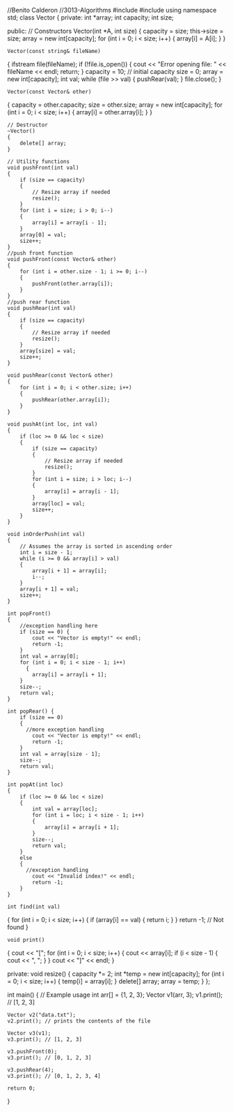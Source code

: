 //Benito Calderon
//3013-Algorithms
#include <iostream>
#include <fstream>
using namespace std;
class Vector
{
private:
    int *array;
    int capacity;
    int size;

public:
    // Constructors
    Vector(int *A, int size)
{
        capacity = size;
        this->size = size;
        array = new int[capacity];
        for (int i = 0; i < size; i++)
        {
            array[i] = A[i];
        }
}

    Vector(const string& fileName) 
{
        ifstream file(fileName);
        if (!file.is_open()) 
        {
            cout << "Error opening file: " << fileName << endl;
            return;
        }
        capacity = 10; // initial capacity
        size = 0;
        array = new int[capacity];
        int val;
        while (file >> val) 
        {
            pushRear(val);
        }
        file.close();
    }

    Vector(const Vector& other) 
{
        capacity = other.capacity;
        size = other.size;
        array = new int[capacity];
        for (int i = 0; i < size; i++)
        {
            array[i] = other.array[i];
        }
    }

    // Destructor
    ~Vector()
    {
        delete[] array;
    }

    // Utility functions
    void pushFront(int val)
    {
        if (size == capacity)
        {
            // Resize array if needed
            resize();
        }
        for (int i = size; i > 0; i--)
        {
            array[i] = array[i - 1];
        }
        array[0] = val;
        size++;
    }
    //push front function
    void pushFront(const Vector& other) 
    {
        for (int i = other.size - 1; i >= 0; i--)
        {
            pushFront(other.array[i]);
        }
    }
    //push rear function
    void pushRear(int val) 
    {
        if (size == capacity)
        {
            // Resize array if needed
            resize();
        }
        array[size] = val;
        size++;
    }

    void pushRear(const Vector& other) 
    {
        for (int i = 0; i < other.size; i++)
        {
            pushRear(other.array[i]);
        }
    }

    void pushAt(int loc, int val) 
    {
        if (loc >= 0 && loc < size) 
        {
            if (size == capacity) 
            {
                // Resize array if needed
                resize();
            }
            for (int i = size; i > loc; i--) 
            {
                array[i] = array[i - 1];
            }
            array[loc] = val;
            size++;
        }
    }

    void inOrderPush(int val) 
    {
        // Assumes the array is sorted in ascending order
        int i = size - 1;
        while (i >= 0 && array[i] > val)
        {
            array[i + 1] = array[i];
            i--;
        }
        array[i + 1] = val;
        size++;
    }

    int popFront() 
    {
        //exception handling here
        if (size == 0) {
            cout << "Vector is empty!" << endl;
            return -1;
        }
        int val = array[0];
        for (int i = 0; i < size - 1; i++)
          {
            array[i] = array[i + 1];
        }
        size--;
        return val;
    }

    int popRear() {
        if (size == 0)
        {
          //more exception handling
            cout << "Vector is empty!" << endl;
            return -1; 
        }
        int val = array[size - 1];
        size--;
        return val;
    }

    int popAt(int loc)
    {
        if (loc >= 0 && loc < size)
        {
            int val = array[loc];
            for (int i = loc; i < size - 1; i++)
            {
                array[i] = array[i + 1];
            }
            size--;
            return val;
        }   
        else 
        {
          //exception handling
            cout << "Invalid index!" << endl;
            return -1; 
        }
    }

    int find(int val) 
{
        for (int i = 0; i < size; i++) 
        {
            if (array[i] == val) {
                return i;
            }
        }
        return -1; // Not found
    }

    void print()
   {
        cout << "[";
        for (int i = 0; i < size; i++)
        {
            cout << array[i];
            if (i < size - 1) 
            {
                cout << ", ";
            }
        }
        cout << "]" << endl;
    }

private:
    void resize()
    {
        capacity *= 2;
        int *temp = new int[capacity];
        for (int i = 0; i < size; i++) 
        {
            temp[i] = array[i];
        }
        delete[] array;
        array = temp;
    }
};

int main()
{
    // Example usage
    int arr[] = {1, 2, 3};
    Vector v1(arr, 3);
    v1.print(); // [1, 2, 3]

    Vector v2("data.txt");
    v2.print(); // prints the contents of the file

    Vector v3(v1);
    v3.print(); // [1, 2, 3]

    v3.pushFront(0);
    v3.print(); // [0, 1, 2, 3]

    v3.pushRear(4);
    v3.print(); // [0, 1, 2, 3, 4]

    return 0;
}
